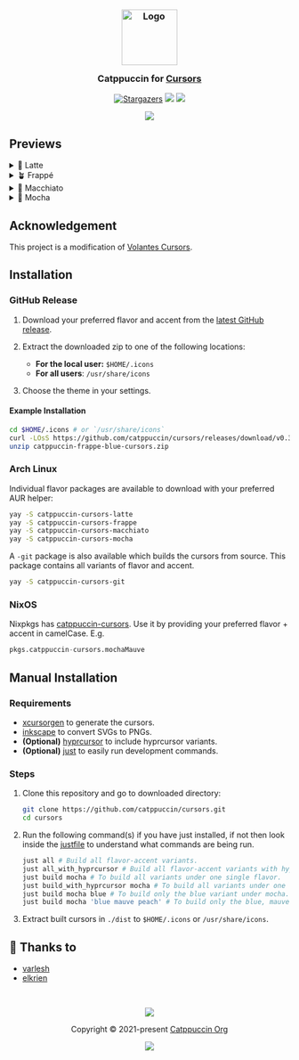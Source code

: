 <h3 align="center">
	<img src="https://raw.githubusercontent.com/catppuccin/catppuccin/main/assets/logos/exports/1544x1544_circle.png" width="100" alt="Logo"/><br/>
	<img src="https://raw.githubusercontent.com/catppuccin/catppuccin/main/assets/misc/transparent.png" height="30" width="0px"/>
	Catppuccin for <a href="https://github.com/varlesh/volantes-cursors">Cursors</a>
	<img src="https://raw.githubusercontent.com/catppuccin/catppuccin/main/assets/misc/transparent.png" height="30" width="0px"/>
</h3>
<p align="center">
    <a href="https://github.com/catppuccin/cursors/stargazers"><img alt="Stargazers" src="https://img.shields.io/github/stars/catppuccin/cursors?colorA=363a4f&colorB=b7bdf8&style=for-the-badge"></a>
    <a href="https://github.com/catppuccin/cursors/issues"><img src="https://img.shields.io/github/issues/catppuccin/cursors?colorA=363a4f&colorB=f5a97f&style=for-the-badge"></a>
    <a href="https://github.com/catppuccin/cursors/contributors"><img src="https://img.shields.io/github/contributors/catppuccin/cursors?colorA=363a4f&colorB=a6da95&style=for-the-badge"></a>
</p>

<p align="center">
  <img src="https://raw.githubusercontent.com/catppuccin/cursors/main/assets/cat-cursors.png"/>
</p>

## Previews

<details>
<summary>🌻 Latte</summary>
  <img src="https://raw.githubusercontent.com/catppuccin/cursors/main/assets/cursors-latte.png"/>
</details>
<details>
<summary>🪴 Frappé</summary>
  <img src="https://raw.githubusercontent.com/catppuccin/cursors/main/assets/cursors-frappe.png"/>
</details>
<details>
<summary>🌺 Macchiato</summary>
  <img src="https://raw.githubusercontent.com/catppuccin/cursors/main/assets/cursors-macchiato.png"/>
</details>
<details>
<summary>🌿 Mocha</summary>
  <img src="https://raw.githubusercontent.com/catppuccin/cursors/main/assets/cursors-mocha.png"/>
</details>

## Acknowledgement

This project is a modification of [Volantes Cursors](https://github.com/varlesh/volantes-cursors).

## Installation

### GitHub Release

<!-- x-release-please-start-version -->

1. Download your preferred flavor and accent from the [latest GitHub release](https://github.com/catppuccin/cursors/releases/tag/v0.3.1).

1. Extract the downloaded zip to one of the following locations:

   - **For the local user:** `$HOME/.icons`
   - **For all users**: `/usr/share/icons`

1. Choose the theme in your settings.

#### Example Installation

```bash
cd $HOME/.icons # or `/usr/share/icons`
curl -LOsS https://github.com/catppuccin/cursors/releases/download/v0.3.1/catppuccin-frappe-blue-cursors.zip
unzip catppuccin-frappe-blue-cursors.zip
```

<!-- x-release-please-end -->

### Arch Linux

Individual flavor packages are available to download with your preferred AUR helper:

```bash
yay -S catppuccin-cursors-latte
yay -S catppuccin-cursors-frappe
yay -S catppuccin-cursors-macchiato
yay -S catppuccin-cursors-mocha
```

A `-git` package is also available which builds the cursors from source. This
package contains all variants of flavor and accent.

```bash
yay -S catppuccin-cursors-git
```

### NixOS

Nixpkgs has
[catppuccin-cursors](https://github.com/NixOS/nixpkgs/tree/nixos-23.11/pkgs/data/icons/catppuccin-cursors).
Use it by providing your preferred flavor + accent in camelCase. E.g.

```nix
pkgs.catppuccin-cursors.mochaMauve
```

## Manual Installation

### Requirements

- [xcursorgen](https://wiki.archlinux.org/title/Xcursorgen) to generate the
  cursors.
- [inkscape](https://wiki.inkscape.org/wiki/Inkscape) to convert SVGs to PNGs.
- **(Optional)** [hyprcursor](https://github.com/hyprwm/hyprcursor) to include
  hyprcursor variants.
- **(Optional)** [just](https://github.com/casey/just) to easily run development
  commands.

### Steps

1. Clone this repository and go to downloaded directory:

   ```bash
   git clone https://github.com/catppuccin/cursors.git
   cd cursors
   ```

1. Run the following command(s) if you have just installed, if not then look
   inside the [justfile](./justfile) to understand what commands are being run. 

   ```bash
   just all # Build all flavor-accent variants.
   just all_with_hyprcursor # Build all flavor-accent variants with hyprcursor support
   just build mocha # To build all variants under one single flavor.
   just build_with_hyprcursor mocha # To build all variants under one single flavor with hyprcursor support
   just build mocha blue # To build only the blue variant under mocha.
   just build mocha 'blue mauve peach' # To build only the blue, mauve, and peach variants under mocha.
   ```

1. Extract built cursors in `./dist` to `$HOME/.icons` or `/usr/share/icons`.

## 💝 Thanks to

- [varlesh](https://github.com/varlesh/volantes-cursors)
- [elkrien](https://github.com/elkrien)

&nbsp;

<p align="center"><img src="https://raw.githubusercontent.com/catppuccin/catppuccin/main/assets/footers/gray0_ctp_on_line.svg?sanitize=true" /></p>
<p align="center">Copyright &copy; 2021-present <a href="https://github.com/catppuccin" target="_blank">Catppuccin Org</a>
<p align="center"><a href="https://github.com/catppuccin/cursors/blob/main/LICENSE"><img src="https://img.shields.io/static/v1.svg?style=for-the-badge&label=License&message=GNU&logoColor=d9e0ee&colorA=363a4f&colorB=b7bdf8"/></a></p>
